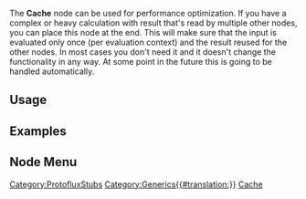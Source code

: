 <languages></languages>

The **Cache** node can be used for performance optimization. If you have
a complex or heavy calculation with result that's read by multiple other
nodes, you can place this node at the end. This will make sure that the
input is evaluated only once (per evaluation context) and the result
reused for the other nodes. In most cases you don't need it and it
doesn't change the functionality in any way. At some point in the future
this is going to be handled automatically.

## Usage

## Examples

## Node Menu

[Category:ProtofluxStubs](Category:ProtofluxStubs "wikilink")
[Category:Generics{{#translation:}}](Category:Generics{{#translation:}} "wikilink")
[Cache](Category:Protoflux{{#translation:}} "wikilink")